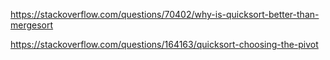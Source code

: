 https://stackoverflow.com/questions/70402/why-is-quicksort-better-than-mergesort

https://stackoverflow.com/questions/164163/quicksort-choosing-the-pivot
